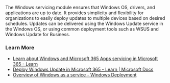 The Windows servicing module ensures that Windows OS, drivers, and applications are up to date. It provides simplicity and flexibility for organizations to easily deploy updates to multiple devices based on desired schedules. Updates can be delivered using the Windows Update service in the Windows OS, or using common deployment tools such as WSUS and Windows Update for Business.

### Learn More

 -  [Learn about Windows and Microsoft 365 Apps servicing in Microsoft 365 - Learn](/learn/modules/m365-modern-windows-office-servicing/)
 -  [Deploy Windows Update in Microsoft 365 - Learn \| Microsoft Docs](/learn/modules/deploy-windows-update-microsoft-365/)
 -  [Overview of Windows as a service - Windows Deployment](/windows/deployment/update/waas-overview#servicing-channels)
